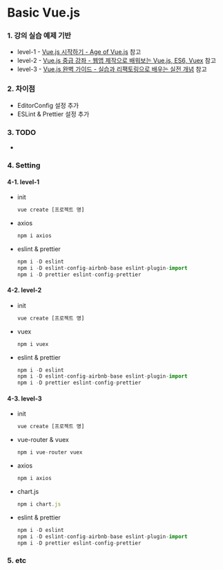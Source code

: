 # Basic Vue.js

### 1. 강의 실습 예제 기반

- level-1 - [Vue.js 시작하기 - Age of Vue.js](https://www.inflearn.com/course/Age-of-Vuejs "Vue.js 시작하기 - Age of Vue.js") 참고
- level-2 - [Vue.js 중급 강좌 - 웹앱 제작으로 배워보는 Vue.js, ES6, Vuex](https://www.inflearn.com/course/vue-pwa-vue-js-%EC%A4%91%EA%B8%89 "Vue.js 중급 강좌 - 웹앱 제작으로 배워보는 Vue.js, ES6, Vuex") 참고
- level-3 - [Vue.js 완벽 가이드 - 실습과 리팩토링으로 배우는 실전 개념](https://www.inflearn.com/course/vue-js "Vue.js 완벽 가이드 - 실습과 리팩토링으로 배우는 실전 개념") 참고

### 2. 차이점

- EditorConfig 설정 추가
- ESLint & Prettier 설정 추가

### 3. TODO

-

### 4. Setting

#### 4-1. level-1

- init

  ```javascript
  vue create [프로젝트 명]
  ```

- axios

  ```javascript
  npm i axios
  ```

- eslint & prettier

  ```javascript
  npm i -D eslint
  npm i -D eslint-config-airbnb-base eslint-plugin-import
  npm i -D prettier eslint-config-prettier
  ```

#### 4-2. level-2

- init

  ```javascript
  vue create [프로젝트 명]
  ```

- vuex

  ```javascript
  npm i vuex
  ```

- eslint & prettier

  ```javascript
  npm i -D eslint
  npm i -D eslint-config-airbnb-base eslint-plugin-import
  npm i -D prettier eslint-config-prettier
  ```

#### 4-3. level-3

- init

  ```javascript
  vue create [프로젝트 명]
  ```

- vue-router & vuex

  ```javascript
  npm i vue-router vuex
  ```

- axios

  ```javascript
  npm i axios
  ```

- chart.js

  ```javascript
  npm i chart.js
  ```

- eslint & prettier

  ```javascript
  npm i -D eslint
  npm i -D eslint-config-airbnb-base eslint-plugin-import
  npm i -D prettier eslint-config-prettier
  ```

### 5. etc
